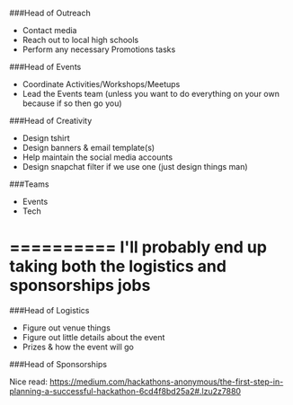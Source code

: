 ###Head of Outreach
- Contact media
- Reach out to local high schools
- Perform any necessary Promotions tasks

###Head of Events
- Coordinate Activities/Workshops/Meetups
- Lead the Events team (unless you want to do everything on your own because if so then go you)

###Head of Creativity
- Design tshirt
- Design banners & email template(s)
- Help maintain the social media accounts
- Design snapchat filter if we use one (just design things man)

###Teams
- Events
- Tech

==========
**I'll probably end up taking both the logistics and sponsorships jobs**
=========
###Head of Logistics
- Figure out venue things
- Figure out little details about the event
- Prizes & how the event will go

###Head of Sponsorships

Nice read: https://medium.com/hackathons-anonymous/the-first-step-in-planning-a-successful-hackathon-6cd4f8bd25a2#.lzu2z7880
